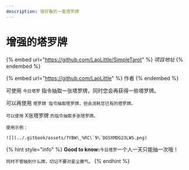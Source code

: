 ```yaml
---
description: 很好看的一套塔罗牌
---
```


# 增强的塔罗牌

{% embed url="https://github.com/LaoLittle/SimpleTarot" %}
_项目地址_
{% endembed %}

{% embed url="https://github.com/LaoLittle" %}
作者
{% endembed %}

可使用 `今日塔罗` 指令抽取一张塔罗牌，同时您会再获得一些塔罗牌。

可以再使用 `塔罗牌 指令抽取塔罗牌，但会消耗您已有的塔罗牌。`

`可以使用` X张塔罗牌 `的指令抽取多张塔罗牌。`

`使用示例：`

``![](../.gitbook/assets/7YBW\_%RC\`9\`DGSXMDG23LWS.png)``

{% hint style="info" %}
**Good to know:**`今日塔罗`一个人一天只能抽一次哦！

`同时不管抽到什么牌，切记不要对星尘撒气。`
{% endhint %}
